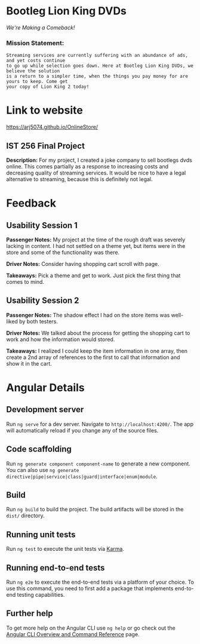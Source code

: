 # Bootleg Lion King DVDs

*We're Making a Comeback!*
### Mission Statement:
    Streaming services are currently suffering with an abundance of ads, and yet costs continue 
    to go up while selection goes down. Here at Bootleg Lion King DVDs, we believe the solution 
    is a return to a simpler time, when the things you pay money for are yours to keep. Come get
    your copy of Lion King 2 today!
    
# Link to website
[https://arj5074.github.io/OnlineStore/ ](https://arj5074.github.io/OnlineStore/)

## IST 256 Final Project
**Description:**
For my project, I created a joke company to sell bootlegs dvds online. This comes partially as a response
to increasing costs  and decreasing quality of streaming services. It would be nice to have a legal alternative
to streaming, because this is definitely not legal. 


# Feedback

## Usability Session 1

**Passenger Notes:** My project at the time of the rough draft was severely lacking in content. I had not 
settled on a theme yet, but items were in the store and some of the functionality was there.

**Driver Notes:** Consider having shopping cart scroll with page.

**Takeaways:** Pick a theme and get to work. Just pick the first thing that comes to mind.


## Usability Session 2

**Passenger Notes:** The shadow effect I had on the store items was well-liked by both testers.

**Driver Notes:** We talked about the process for getting the shopping cart to work and how the information would
stored. 

**Takeaways:** I realized I could keep the item information in one array, then create a 2nd array of references to the first
to call that information and show it in the cart.

# Angular Details

## Development server

Run `ng serve` for a dev server. Navigate to `http://localhost:4200/`. The app will automatically reload if you change any of the source files.

## Code scaffolding

Run `ng generate component component-name` to generate a new component. You can also use `ng generate directive|pipe|service|class|guard|interface|enum|module`.

## Build

Run `ng build` to build the project. The build artifacts will be stored in the `dist/` directory.

## Running unit tests

Run `ng test` to execute the unit tests via [Karma](https://karma-runner.github.io).

## Running end-to-end tests

Run `ng e2e` to execute the end-to-end tests via a platform of your choice. To use this command, you need to first add a package that implements end-to-end testing capabilities.

## Further help

To get more help on the Angular CLI use `ng help` or go check out the [Angular CLI Overview and Command Reference](https://angular.io/cli) page.